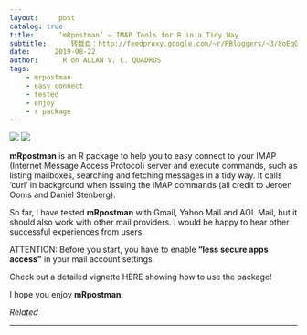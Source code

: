 ```yaml
---
layout:     post
catalog: true
title:      ‘mRpostman’ – IMAP Tools for R in a Tidy Way
subtitle:      转载自：http://feedproxy.google.com/~r/RBloggers/~3/8oEqG2nmgeo/
date:      2019-08-22
author:      R on ALLAN V. C. QUADROS
tags:
    - mrpostman
    - easy connect
    - tested
    - enjoy
    - r package
---
```






![](https://i0.wp.com/allanvc.github.io/post/new_package_mRpostman/2019-08-20-new_package_mRpostman_files/logo.png?w=200&is-pending-load=1#038;ssl=1)
![](https://i0.wp.com/allanvc.github.io/post/new_package_mRpostman/2019-08-20-new_package_mRpostman_files/logo.png?w=200&ssl=1)


**mRpostman** is an R package to help you to easy connect to your IMAP (Internet Message Access Protocol) server and execute commands, such as listing mailboxes, searching and fetching messages in a tidy way. It calls ‘curl’ in background when issuing the IMAP commands (all credit to Jeroen Ooms and Daniel Stenberg).

So far, I have tested **mRpostman** with Gmail, Yahoo Mail and AOL Mail, but it should also work with other mail providers. I would be happy to hear other successful experiences from users.

ATTENTION: Before you start, you have to enable **“less secure apps access”** in your mail account settings.

Check out a detailed vignette HERE showing how to use the package!

I hope you enjoy **mRpostman**.


*Related*






---
